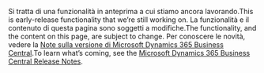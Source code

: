 <span data-ttu-id="6c430-101">Si tratta di una funzionalità in anteprima a cui stiamo ancora lavorando.</span><span class="sxs-lookup"><span data-stu-id="6c430-101">This is early-release functionality that we’re still working on.</span></span> <span data-ttu-id="6c430-102">La funzionalità e il contenuto di questa pagina sono soggetti a modifiche.</span><span class="sxs-lookup"><span data-stu-id="6c430-102">The functionality, and the content on this page, are subject to change.</span></span> <span data-ttu-id="6c430-103">Per conoscere le novità, vedere la [Note sulla versione di Microsoft Dynamics 365 Business Central](https://go.microsoft.com/fwlink/?linkid=2047422).</span><span class="sxs-lookup"><span data-stu-id="6c430-103">To learn what’s coming, see the [Microsoft Dynamics 365 Business Central Release Notes](https://go.microsoft.com/fwlink/?linkid=2047422).</span></span>